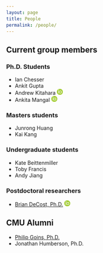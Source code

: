 ```yaml
---
layout: page
title: People 
permalink: /people/
---
```


## Current group members
### Ph.D. Students
- Ian Chesser
- Ankit Gupta
- Andrew Kitahara [![orcid.org/0000-0002-5936-6360](/images/id.png)](https://orcid.org/0000-0002-5936-6360)
- Ankita Mangal [![orcid.org/0000-0002-3814-1103](/images/id.png)](https://orcid.org/0000-0002-3814-1103)

### Masters students
- Junrong Huang
- Kai Kang

### Undergraduate students
- Kate Beittenmiller
- Toby Francis
- Andy Jiang

### Postdoctoral researchers
- [Brian DeCost, Ph.D.](http://www.contrib.andrew.cmu.edu/~bdecost/) [![orcid.org/0000-0002-3459-5888](/images/id.png)](https://orcid.org/0000-0002-3459-5888)

## CMU Alumni
- [Philip Goins, Ph.D.](https://www.researchgate.net/profile/Philip_Goins)
- Jonathan Humberson, Ph.D.




